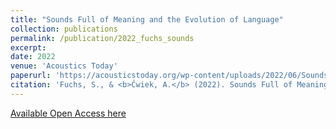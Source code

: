 ```yaml
---
title: "Sounds Full of Meaning and the Evolution of Language"
collection: publications
permalink: /publication/2022_fuchs_sounds
excerpt:
date: 2022
venue: 'Acoustics Today'
paperurl: 'https://acousticstoday.org/wp-content/uploads/2022/06/Sounds-Full-of-Meaning-and-the-Evolution-of-Language1-Susanne-Fuchs-and-Aleksandra-C%CC%81wiek-1.pdf'
citation: 'Fuchs, S., & <b>Ćwiek, A.</b> (2022). Sounds Full of Meaning and the Evolution of Language. <i>Acoustics Today</i>, 18(2), 43–51.'
---
```


[Available Open Access here](https://acousticstoday.org/wp-content/uploads/2022/06/Sounds-Full-of-Meaning-and-the-Evolution-of-Language1-Susanne-Fuchs-and-Aleksandra-C%CC%81wiek-1.pdf)

